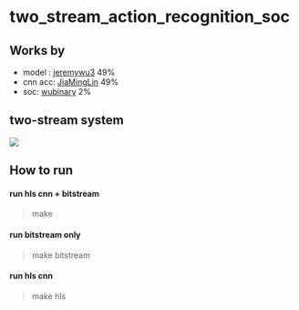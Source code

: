 # two_stream_action_recognition_soc

## Works by
* model : [jeremywu3](https://github.com/jeremywu3) 49%
* cnn acc: [JiaMingLin](https://github.com/JiaMingLin) 49%
* soc: [wubinary](https://github.com/wubinary) 2%

## two-stream system
![](https://i.imgur.com/nBRt57L.png)

## How to run

#### run hls cnn + bitstream
> make

#### run bitstream only
> make bitstream

#### run hls cnn
> make hls

